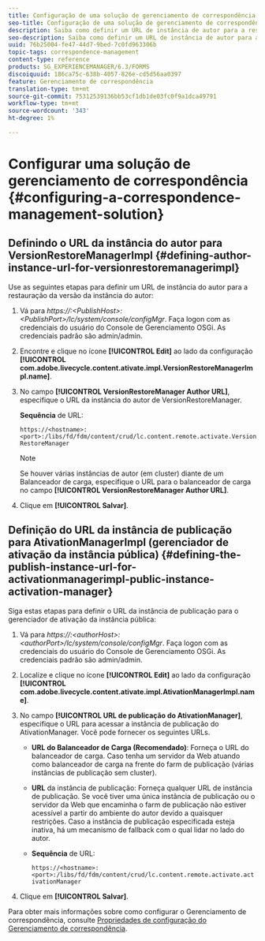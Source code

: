 ```yaml
---
title: Configuração de uma solução de gerenciamento de correspondência
seo-title: Configuração de uma solução de gerenciamento de correspondência
description: Saiba como definir um URL de instância de autor para a restauração de versão da instância de autor e definir o URL da instância de publicação para o gerenciador de ativação da instância pública.
seo-description: Saiba como definir um URL de instância de autor para a restauração de versão da instância de autor e definir o URL da instância de publicação para o gerenciador de ativação da instância pública.
uuid: 76b25004-fe47-44d7-9bed-7c0fd963306b
topic-tags: correspondence-management
content-type: reference
products: SG_EXPERIENCEMANAGER/6.3/FORMS
discoiquuid: 186ca75c-638b-4057-826e-cd5d56aa0397
feature: Gerenciamento de correspondência
translation-type: tm+mt
source-git-commit: 75312539136bb53cf1db1de03fc0f9a1dca49791
workflow-type: tm+mt
source-wordcount: '343'
ht-degree: 1%

---
```



# Configurar uma solução de gerenciamento de correspondência {#configuring-a-correspondence-management-solution}

## Definindo o URL da instância do autor para VersionRestoreManagerImpl {#defining-author-instance-url-for-versionrestoremanagerimpl}

Use as seguintes etapas para definir um URL de instância do autor para a restauração da versão da instância do autor:

1. Vá para *https://:&lt;PublishHost>:&lt;PublishPort>/lc/system/console/configMgr*. Faça logon com as credenciais do usuário do Console de Gerenciamento OSGi. As credenciais padrão são admin/admin.
1. Encontre e clique no ícone **[!UICONTROL Edit]** ao lado da configuração **[!UICONTROL com.adobe.livecycle.content.ativate.impl.VersionRestoreManagerImpl.name]**.
1. No campo **[!UICONTROL VersionRestoreManager Author URL]**, especifique o URL da instância do autor de VersionRestoreManager.

   **Sequência** de URL:

   `https://<hostname>:<port>:/libs/fd/fdm/content/crud/lc.content.remote.activate.VersionRestoreManager`

   >[!NOTE]
   >
   >Se houver várias instâncias de autor (em cluster) diante de um Balanceador de carga, especifique o URL para o balanceador de carga no campo **[!UICONTROL VersionRestoreManager Author URL]**.

1. Clique em **[!UICONTROL Salvar]**.

## Definição do URL da instância de publicação para AtivationManagerImpl (gerenciador de ativação da instância pública) {#defining-the-publish-instance-url-for-activationmanagerimpl-public-instance-activation-manager}

Siga estas etapas para definir o URL da instância de publicação para o gerenciador de ativação da instância pública:

1. Vá para *https://:&lt;authorHost>:&lt;authorPort>/lc/system/console/configMgr*. Faça logon com as credenciais do usuário do Console de Gerenciamento OSGi. As credenciais padrão são admin/admin.
1. Localize e clique no ícone **[!UICONTROL Edit]** ao lado da configuração **[!UICONTROL com.adobe.livecycle.content.ativate.impl.AtivationManagerImpl.name]**.
1. No campo **[!UICONTROL URL de publicação do AtivationManager]**, especifique o URL para acessar a instância de publicação do AtivationManager. Você pode fornecer os seguintes URLs.

   * **URL do Balanceador de Carga (Recomendado)**: Forneça o URL do balanceador de carga. Caso tenha um servidor da Web atuando como balanceador de carga na frente do farm de publicação (várias instâncias de publicação sem cluster).
   * **URL** da instância de publicação: Forneça qualquer URL de instância de publicação. Se você tiver uma única instância de publicação ou o servidor da Web que encaminha o farm de publicação não estiver acessível a partir do ambiente do autor devido a quaisquer restrições. Caso a instância de publicação especificada esteja inativa, há um mecanismo de fallback com o qual lidar no lado do autor.
   * **Sequência** de URL:

      `https://<hostname>:<port>:/libs/fd/fdm/content/crud/lc.content.remote.activate.activationManager`

1. Clique em **[!UICONTROL Salvar]**.

Para obter mais informações sobre como configurar o Gerenciamento de correspondência, consulte [Propriedades de configuração do Gerenciamento de correspondência](https://helpx.adobe.com/aem-forms/6-2/cm-configuration-properties.html).

